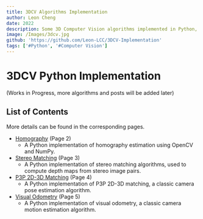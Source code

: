 ```yaml
---
title: 3DCV Algorithms Implementation
author: Leon Cheng
date: 2022
description: Some 3D Computer Vision algorithms implemented in Python, such as Stereo Matching and Visual Odometry.
image: /Images/3dcv.jpg
github: 'https://github.com/Leon-LCC/3DCV-Implementation'
tags: ['#Python', '#Computer Vision']
---
```


# 3DCV Python Implementation

(Works in Progress, more algorithms and posts will be added later)

## List of Contents

More details can be found in the corresponding pages.

-   [Homography](https://github.com/Leon-LCC/3DCV-Implementation/tree/main/Homography) (Page 2)
    -   A Python implementation of homography estimation using OpenCV and NumPy.
-   [Stereo Matching](https://github.com/Leon-LCC/3DCV-Implementation/tree/main/Stereo_Matching) (Page 3)
    -   A Python implementation of stereo matching algorithms, used to compute depth maps from stereo image pairs.
-   [P3P 2D-3D Matching](https://github.com/Leon-LCC/3DCV-Implementation/tree/main/P3P_2D_3D_Matching) (Page 4)
    -   A Python implementation of P3P 2D-3D matching, a classic camera pose estimation algorithm.
-   [Visual Odometry](https://github.com/Leon-LCC/3DCV-Implementation/tree/main/Visual_Odometry) (Page 5)
    -   A Python implementation of visual odometry, a classic camera motion estimation algorithm.
